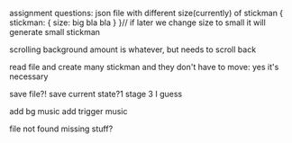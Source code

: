 assignment questions:
json file with different size(currently) of stickman
{
	stickman: {
		size: big
		bla
		bla
	}
}// if later we change size to small it will generate small stickman

scrolling background amount is whatever, but needs to scroll back

read file and create many stickman and they don't have to move: yes it's necessary

save file?! save current state?1 stage 3 I guess

add bg music
add trigger music

file not found
missing stuff?

